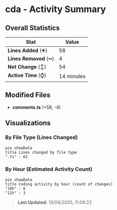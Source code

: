 # cda - Activity Summary 

## Overall Statistics

| Stat                   | Value                                                             |
| ---------------------- | ----------------------------------------------------------------- |
| **Lines Added** (➕)   | 58                                          |
| **Lines Removed** (➖) | 4                                        |
| **Net Change** (↕)    | 54                |
| **Active Time** (⌚)   | 14 minutes |


## Modified Files
- **comments.ts** (+58, -4)

## Visualizations

### By File Type (Lines Changed)

```mermaid
pie showData
title Lines changed by file type
".ts" : 62
```

### By Hour (Estimated Activity Count)

```mermaid
pie showData
title Coding activity by hour (count of changes)
"10h" : 6
"11h" : 3
```


> **Last Updated:** 13/08/2025, 11:09:22